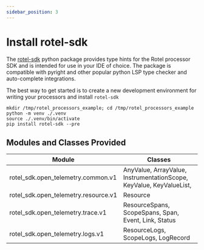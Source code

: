```yaml
---
sidebar_position: 3
---
```


# Install rotel-sdk

The [rotel-sdk](https://pypi.org/project/rotel-sdk/) python package provides type hints for the Rotel processor SDK and is intended for use in your IDE of choice. The package is compatible with pyright and other popular python LSP type checker and auto-complete integrations. 

The best way to get started is to create a new development environment for writing your processors and install `rotel-sdk`

```commandline
mkdir /tmp/rotel_processors_example; cd /tmp/rotel_processors_example
python -m venv ./.venv
source ./.venv/bin/activate
pip install rotel-sdk --pre
```
## Modules and Classes Provided

| Module                               | Classes                                                             |
|--------------------------------------|---------------------------------------------------------------------|
| rotel_sdk.open_telemetry.common.v1   | AnyValue, ArrayValue, InstrumentationScope, KeyValue, KeyValueList, |
| rotel_sdk.open_telemetry.resource.v1 | Resource                                                            |
| rotel_sdk.open_telemetry.trace.v1    | ResourceSpans, ScopeSpans, Span, Event, Link, Status                |
| rotel_sdk.open_telemetry.logs.v1     | ResourceLogs, ScopeLogs, LogRecord                                  |





